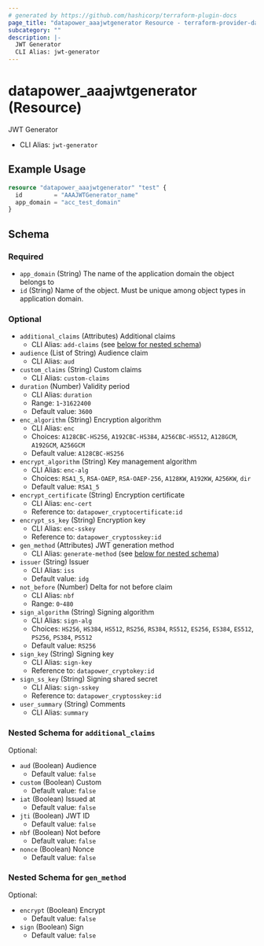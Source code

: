 ```yaml
---
# generated by https://github.com/hashicorp/terraform-plugin-docs
page_title: "datapower_aaajwtgenerator Resource - terraform-provider-datapower"
subcategory: ""
description: |-
  JWT Generator
  CLI Alias: jwt-generator
---
```


# datapower_aaajwtgenerator (Resource)

JWT Generator
  - CLI Alias: `jwt-generator`

## Example Usage

```terraform
resource "datapower_aaajwtgenerator" "test" {
  id         = "AAAJWTGenerator_name"
  app_domain = "acc_test_domain"
}
```

<!-- schema generated by tfplugindocs -->
## Schema

### Required

- `app_domain` (String) The name of the application domain the object belongs to
- `id` (String) Name of the object. Must be unique among object types in application domain.

### Optional

- `additional_claims` (Attributes) Additional claims
  - CLI Alias: `add-claims` (see [below for nested schema](#nestedatt--additional_claims))
- `audience` (List of String) Audience claim
  - CLI Alias: `aud`
- `custom_claims` (String) Custom claims
  - CLI Alias: `custom-claims`
- `duration` (Number) Validity period
  - CLI Alias: `duration`
  - Range: `1`-`31622400`
  - Default value: `3600`
- `enc_algorithm` (String) Encryption algorithm
  - CLI Alias: `enc`
  - Choices: `A128CBC-HS256`, `A192CBC-HS384`, `A256CBC-HS512`, `A128GCM`, `A192GCM`, `A256GCM`
  - Default value: `A128CBC-HS256`
- `encrypt_algorithm` (String) Key management algorithm
  - CLI Alias: `enc-alg`
  - Choices: `RSA1_5`, `RSA-OAEP`, `RSA-OAEP-256`, `A128KW`, `A192KW`, `A256KW`, `dir`
  - Default value: `RSA1_5`
- `encrypt_certificate` (String) Encryption certificate
  - CLI Alias: `enc-cert`
  - Reference to: `datapower_cryptocertificate:id`
- `encrypt_ss_key` (String) Encryption key
  - CLI Alias: `enc-sskey`
  - Reference to: `datapower_cryptosskey:id`
- `gen_method` (Attributes) JWT generation method
  - CLI Alias: `generate-method` (see [below for nested schema](#nestedatt--gen_method))
- `issuer` (String) Issuer
  - CLI Alias: `iss`
  - Default value: `idg`
- `not_before` (Number) Delta for not before claim
  - CLI Alias: `nbf`
  - Range: `0`-`480`
- `sign_algorithm` (String) Signing algorithm
  - CLI Alias: `sign-alg`
  - Choices: `HS256`, `HS384`, `HS512`, `RS256`, `RS384`, `RS512`, `ES256`, `ES384`, `ES512`, `PS256`, `PS384`, `PS512`
  - Default value: `RS256`
- `sign_key` (String) Signing key
  - CLI Alias: `sign-key`
  - Reference to: `datapower_cryptokey:id`
- `sign_ss_key` (String) Signing shared secret
  - CLI Alias: `sign-sskey`
  - Reference to: `datapower_cryptosskey:id`
- `user_summary` (String) Comments
  - CLI Alias: `summary`

<a id="nestedatt--additional_claims"></a>
### Nested Schema for `additional_claims`

Optional:

- `aud` (Boolean) Audience
  - Default value: `false`
- `custom` (Boolean) Custom
  - Default value: `false`
- `iat` (Boolean) Issued at
  - Default value: `false`
- `jti` (Boolean) JWT ID
  - Default value: `false`
- `nbf` (Boolean) Not before
  - Default value: `false`
- `nonce` (Boolean) Nonce
  - Default value: `false`


<a id="nestedatt--gen_method"></a>
### Nested Schema for `gen_method`

Optional:

- `encrypt` (Boolean) Encrypt
  - Default value: `false`
- `sign` (Boolean) Sign
  - Default value: `false`
